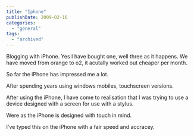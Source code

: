 ```yaml
---
title: "Iphone"
publishDate: 2009-02-16
categories: 
  - "general"
tags:
  - "archived"
---
```


Blogging with iPhone. Yes I have bought one, well three as it happens. We have moved from orange to o2, it acutally worked out cheaper per month.

So far the iPhone has impressed me a lot.

After spending years using windows mobiles, touchscreen versions.

After using the iPhone, I have come to realisation that I was trying to use a device designed with a screen for use with a stylus.

Were as the iPhone is designed with touch in mind.

I've typed this on the iPhone with a fair speed and accracey.
